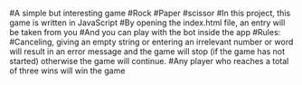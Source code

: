 #A simple but interesting game
#Rock
#Paper
#scissor
#In this project, this game is written in JavaScript
#By opening the index.html file, an entry will be taken from you
#And you can play with the bot inside the app
#Rules:
#Canceling, giving an empty string or entering an irrelevant number or word will result in an error message and the game will stop (if the game has not started) otherwise the game will continue.
#Any player who reaches a total of three wins will win the game
